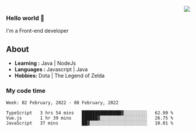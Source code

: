 <img align='right' src="https://github-readme-stats.vercel.app/api?username=jumodada&show_icons=true&theme=vue">

### Hello world 👋

I'm a Front-end developer 
    
## About
-  **Learning :** Java | NodeJs
-  **Languages :** Javascript | Java
-  **Hobbies:** Dota | The Legend of Zelda

### My code time

<!--START_SECTION:waka-->
```text
Week: 02 February, 2022 - 08 February, 2022

TypeScript   3 hrs 54 mins   ███████████████▓░░░░░░░░░   62.99 % 
Vue.js       1 hr 39 mins    ██████▓░░░░░░░░░░░░░░░░░░   26.75 % 
JavaScript   37 mins         ██▓░░░░░░░░░░░░░░░░░░░░░░   10.01 % 
```
<!--END_SECTION:waka-->
